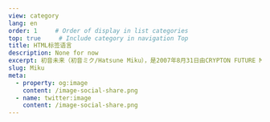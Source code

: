 ```yaml
---
view: category
lang: en
order: 1     # Order of display in list categories
top: true     # Include category in navigation Top
title: HTML标签语言
description: None for now
excerpt: 初音未来（初音ミク/Hatsune Miku），是2007年8月31日由CRYPTON FUTURE MEDIA以Yamaha的VOCALOID系列语音合成程序为基础开发的音源库，音源数据资料采样于日本声优藤田咲。
slug: Miku
meta:
  - property: og:image
    content: /image-social-share.png
  - name: twitter:image
    content: /image-social-share.png
---
```

